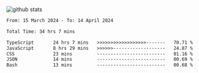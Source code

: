 
![github stats](https://github-readme-stats.vercel.app/api?username=realmahd1&show_icons=true&theme=codeSTACKr&hide_rank=true&count_private=true)

<!--START_SECTION:waka-->

```txt
From: 15 March 2024 - To: 14 April 2024

Total Time: 34 hrs 7 mins

TypeScript       24 hrs 7 mins   >>>>>>>>>>>>>>>>>>-------   70.71 %
JavaScript       8 hrs 29 mins   >>>>>>-------------------   24.87 %
CSS              23 mins         -------------------------   01.16 %
JSON             14 mins         -------------------------   00.69 %
Bash             13 mins         -------------------------   00.68 %
```

<!--END_SECTION:waka-->
